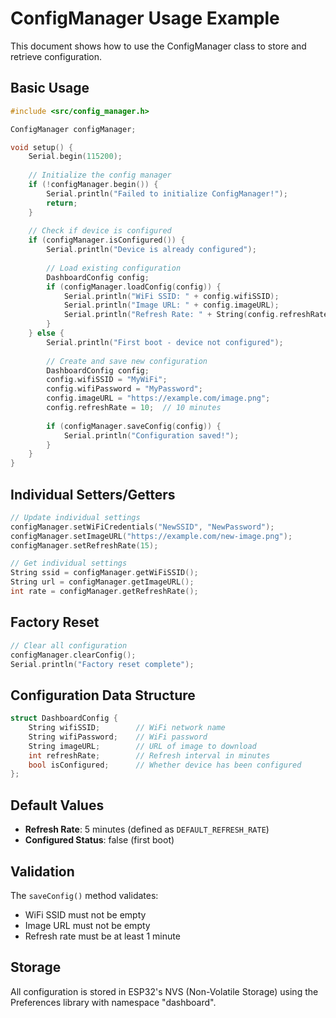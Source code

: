 # ConfigManager Usage Example

This document shows how to use the ConfigManager class to store and retrieve configuration.

## Basic Usage

```cpp
#include <src/config_manager.h>

ConfigManager configManager;

void setup() {
    Serial.begin(115200);
    
    // Initialize the config manager
    if (!configManager.begin()) {
        Serial.println("Failed to initialize ConfigManager!");
        return;
    }
    
    // Check if device is configured
    if (configManager.isConfigured()) {
        Serial.println("Device is already configured");
        
        // Load existing configuration
        DashboardConfig config;
        if (configManager.loadConfig(config)) {
            Serial.println("WiFi SSID: " + config.wifiSSID);
            Serial.println("Image URL: " + config.imageURL);
            Serial.println("Refresh Rate: " + String(config.refreshRate));
        }
    } else {
        Serial.println("First boot - device not configured");
        
        // Create and save new configuration
        DashboardConfig config;
        config.wifiSSID = "MyWiFi";
        config.wifiPassword = "MyPassword";
        config.imageURL = "https://example.com/image.png";
        config.refreshRate = 10;  // 10 minutes
        
        if (configManager.saveConfig(config)) {
            Serial.println("Configuration saved!");
        }
    }
}
```

## Individual Setters/Getters

```cpp
// Update individual settings
configManager.setWiFiCredentials("NewSSID", "NewPassword");
configManager.setImageURL("https://example.com/new-image.png");
configManager.setRefreshRate(15);

// Get individual settings
String ssid = configManager.getWiFiSSID();
String url = configManager.getImageURL();
int rate = configManager.getRefreshRate();
```

## Factory Reset

```cpp
// Clear all configuration
configManager.clearConfig();
Serial.println("Factory reset complete");
```

## Configuration Data Structure

```cpp
struct DashboardConfig {
    String wifiSSID;        // WiFi network name
    String wifiPassword;    // WiFi password
    String imageURL;        // URL of image to download
    int refreshRate;        // Refresh interval in minutes
    bool isConfigured;      // Whether device has been configured
};
```

## Default Values

- **Refresh Rate**: 5 minutes (defined as `DEFAULT_REFRESH_RATE`)
- **Configured Status**: false (first boot)

## Validation

The `saveConfig()` method validates:
- WiFi SSID must not be empty
- Image URL must not be empty
- Refresh rate must be at least 1 minute

## Storage

All configuration is stored in ESP32's NVS (Non-Volatile Storage) using the Preferences library with namespace "dashboard".
